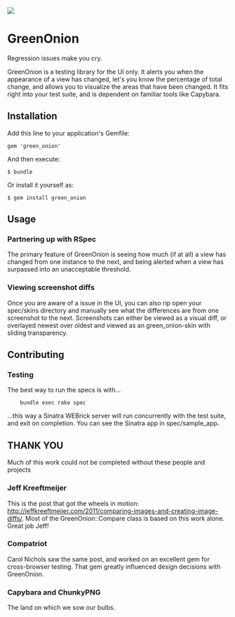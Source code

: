 
[<img src="https://secure.travis-ci.org/tomeara/green_onion.png" />](http://travis-ci.org/#!/tomeara/green_onion)

# GreenOnion

Regression issues make you cry.

GreenOnion is a testing library for the UI only. It alerts you when the appearance of a view has changed, let's you know the percentage of total change, and allows you to visualize the areas that have been changed. It fits right into your test suite, and is dependent on familiar tools like Capybara.

## Installation

Add this line to your application's Gemfile:

    gem 'green_onion'

And then execute:

    $ bundle

Or install it yourself as:

    $ gem install green_onion

## Usage

### Partnering up with RSpec

The primary feature of GreenOnion is seeing how much (if at all) a view has changed from one instance to the next, and being alerted when a view has surpassed into an unacceptable threshold.

### Viewing screenshot diffs

Once you are aware of a issue in the UI, you can also rip open your spec/skins directory and manually see what the differences are from one screenshot to the next. Screenshots can either be viewed as a visual diff, or overlayed newest over oldest and viewed as an green_onion-skin with sliding transparency.

## Contributing

### Testing

The best way to run the specs is with...

		bundle exec rake spec

...this way a Sinatra WEBrick server will run concurrently with the test suite, and exit on completion. You can see the Sinatra app in spec/sample_app.

## THANK YOU

Much of this work could not be completed without these people and projects

### Jeff Kreeftmeijer
This is the post that got the wheels in motion: http://jeffkreeftmeijer.com/2011/comparing-images-and-creating-image-diffs/. Most of the GreenOnion::Compare class is based on this work alone. Great job Jeff!

### Compatriot
Carol Nichols saw the same post, and worked on an excellent gem for cross-browser testing. That gem greatly influenced design decisions with GreenOnion.

### Capybara and ChunkyPNG
The land on which we sow our bulbs.